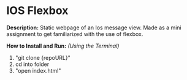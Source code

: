 # IOS Flexbox
**Description:**
Static webpage of an Ios message view. Made as a mini assignment to get familiarized with the use of flexbox.

**How to Install and Run:**
*(Using the Terminal)*
 1.   "git clone {repoURL}"
 2.   cd into folder
 3.   "open index.html"
